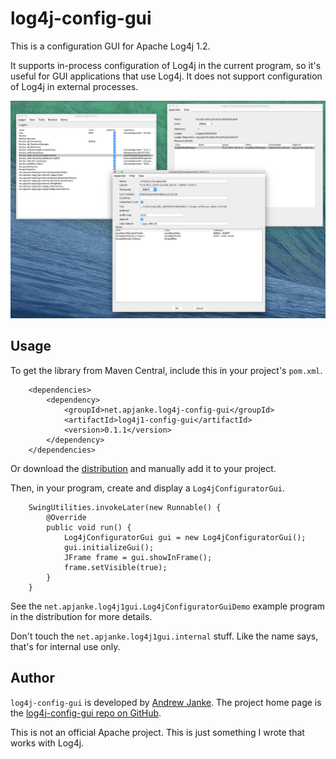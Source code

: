 log4j-config-gui
============================

This is a configuration GUI for Apache Log4j 1.2.

It supports in-process configuration of Log4j in the current program, so it's useful for GUI applications that use Log4j. It does not support configuration of Log4j in external processes.

![Example log4j1-config-gui screenshot](doc/log4j1-config-gui-example-screenshot-1-scaled.png)

##  Usage

To get the library from Maven Central, include this in your project's `pom.xml`.

```
    <dependencies>
        <dependency>
            <groupId>net.apjanke.log4j-config-gui</groupId>
            <artifactId>log4j1-config-gui</artifactId>
            <version>0.1.1</version>
        </dependency>
    </dependencies>
```

Or download the [distribution](https://github.com/apjanke/log4j-config-gui/releases) and manually add it to your project.

Then, in your program, create and display a `Log4jConfiguratorGui`.

```
    SwingUtilities.invokeLater(new Runnable() {
        @Override
        public void run() {
            Log4jConfiguratorGui gui = new Log4jConfiguratorGui();
            gui.initializeGui();
            JFrame frame = gui.showInFrame();
            frame.setVisible(true);
        }
    }
```

See the `net.apjanke.log4j1gui.Log4jConfiguratorGuiDemo` example program in the distribution for more details.

Don't touch the `net.apjanke.log4j1gui.internal` stuff. Like the name says, that's for internal use only.

##  Author

`log4j-config-gui` is developed by [Andrew Janke](https://apjanke.net). The project home page is the [log4j-config-gui repo on GitHub](https://github.com/apjanke/log4j-config-gui).

This is not an official Apache project. This is just something I wrote that works with Log4j.
